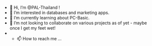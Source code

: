 - 👋 Hi, I’m @PAL-Thailand !
- 👀 I’m interested in databases and marketing apps.
- 🌱 I’m currently learning about PC-Basic.
- 💞️ I’m not looking to collaborate on various projects as of yet - maybe once I get my feet wet!
- - 📫 How to reach me ...

<!---
PAL-Thailand/PAL-Thailand is a ✨ special ✨ repository because its `README.md` (this file) appears on your GitHub profile.
You can click the Preview link to take a look at your changes.
--->
